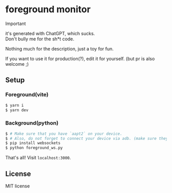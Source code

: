 # foreground monitor 


> [!IMPORTANT]  
> it's generated with ChatGPT, which sucks.  
> Don't bully me for the sh*t code.  

Nothing much for the description, just a toy for fun.

If you want to use it for production(?), edit it for yourself. (but pr is also welcome ;)

## Setup

### Foreground(vite)

```bash
$ yarn i
$ yarn dev
```

### Background(python)

```bash
$ # Make sure that you have `aapt2` on your device.
$ # Also, do not forget to connect your device via adb. (make sure they're prepared!)
$ pip install websockets
$ python foreground_ws.py
```

That's all! Visit `localhost:3000`.

## License

MIT license
